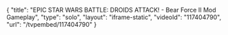{
    "title": "EPIC STAR WARS BATTLE: DROIDS ATTACK! - Bear Force II Mod Gameplay",
    "type": "solo",
    "layout": "iframe-static",
    "videoId": "117404790",
    "url": "\/tvpembed\/117404790"
}